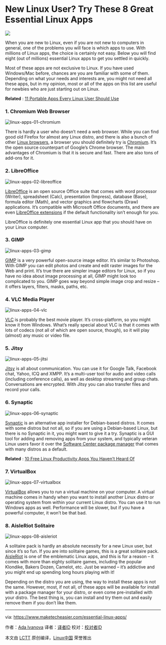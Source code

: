 New Linux User? Try These 8 Great Essential Linux Apps
======

![](https://www.maketecheasier.com/assets/uploads/2018/01/Linux-apps-00-Featured.png)

When you are new to Linux, even if you are not new to computers in general, one of the problems you will face is which apps to use. With millions of Linux apps, the choice is certainly not easy. Below you will find eight (out of millions) essential Linux apps to get you settled in quickly.

Most of these apps are not exclusive to Linux. If you have used Windows/Mac before, chances are you are familiar with some of them. Depending on what your needs and interests are, you might not need all these apps, but in my opinion, most or all of the apps on this list are useful for newbies who are just starting out on Linux.

**Related** : [11 Portable Apps Every Linux User Should Use][1]

### 1. Chromium Web Browser

![linux-apps-01-chromium][2]

There is hardly a user who doesn’t need a web browser. While you can find good old Firefox for almost any Linux distro, and there is also a bunch of other [Linux browsers][3], a browser you should definitely try is [Chromium][4]. It’s the open source counterpart of Google’s Chrome browser. The main advantages of Chromium is that it is secure and fast. There are also tons of add-ons for it.

### 2. LibreOffice

![linux-apps-02-libreoffice][5]

[LibreOffice][6] is an open source Office suite that comes with word processor (Writer), spreadsheet (Calc), presentation (Impress), database (Base), formula editor (Math), and vector graphics and flowcharts (Draw) applications. It’s compatible with Microsoft Office documents, and there are even [LibreOffice extensions][7] if the default functionality isn’t enough for you.

LibreOffice is definitely one essential Linux app that you should have on your Linux computer.

### 3. GIMP

![linux-apps-03-gimp][8]

[GIMP][9] is a very powerful open-source image editor. It’s similar to Photoshop. With GIMP you can edit photos and create and edit raster images for the Web and print. It’s true there are simpler image editors for Linux, so if you have no idea about image processing at all, GIMP might look too complicated to you. GIMP goes way beyond simple image crop and resize – it offers layers, filters, masks, paths, etc.

### 4. VLC Media Player

![linux-apps-04-vlc][10]

[VLC][11] is probably the best movie player. It’s cross-platform, so you might know it from Windows. What’s really special about VLC is that it comes with lots of codecs (not all of which are open source, though), so it will play (almost) any music or video file.

### 5. Jitsy

![linux-apps-05-jitsi][12]

[Jitsy][13] is all about communication. You can use it for Google Talk, Facebook chat, Yahoo, ICQ and XMPP. It’s a multi-user tool for audio and video calls (including conference calls), as well as desktop streaming and group chats. Conversations are encrypted. With Jitsy you can also transfer files and record your calls.

### 6. Synaptic

![linux-apps-06-synaptic][14]

[Synaptic][15] is an alternative app installer for Debian-based distros. It comes with some distros but not all, so if you are using a Debian-based Linux, but there is no Synaptic in it, you might want to give it a try. Synaptic is a GUI tool for adding and removing apps from your system, and typically veteran Linux users favor it over the [Software Center package manager][16] that comes with many distros as a default.

**Related** : [10 Free Linux Productivity Apps You Haven’t Heard Of][17]

### 7. VirtualBox

![linux-apps-07-virtualbox][18]

[VirtualBox][19] allows you to run a virtual machine on your computer. A virtual machine comes in handy when you want to install another Linux distro or operating system from within your current Linux distro. You can use it to run Windows apps as well. Performance will be slower, but if you have a powerful computer, it won’t be that bad.

### 8. AisleRiot Solitaire

![linux-apps-08-aisleriot][20]

A solitaire pack is hardly an absolute necessity for a new Linux user, but since it’s so fun. If you are into solitaire games, this is a great solitaire pack. [AisleRiot][21] is one of the emblematic Linux apps, and this is for a reason – it comes with more than eighty solitaire games, including the popular Klondike, Bakers Dozen, Camelot, etc. Just be warned – it’s addictive and you might end up spending long hours playing with it!

Depending on the distro you are using, the way to install these apps is not the same. However, most, if not all, of these apps will be available for install with a package manager for your distro, or even come pre-installed with your distro. The best thing is, you can install and try them out and easily remove them if you don’t like them.

--------------------------------------------------------------------------------

via: https://www.maketecheasier.com/essential-linux-apps/

作者：[Ada Ivanova][a]
译者：[译者ID](https://github.com/译者ID)
校对：[校对者ID](https://github.com/校对者ID)

本文由 [LCTT](https://github.com/LCTT/TranslateProject) 原创编译，[Linux中国](https://linux.cn/) 荣誉推出

[a]:https://www.maketecheasier.com/author/adaivanoff/
[1]:https://www.maketecheasier.com/portable-apps-for-linux/ (11 Portable Apps Every Linux User Should Use)
[2]:https://www.maketecheasier.com/assets/uploads/2018/01/Linux-apps-01-Chromium.jpg (linux-apps-01-chromium)
[3]:https://www.maketecheasier.com/linux-browsers-you-probably-havent-heard-of/
[4]:http://www.chromium.org/
[5]:https://www.maketecheasier.com/assets/uploads/2018/01/Linux-apps-02-LibreOffice.jpg (linux-apps-02-libreoffice)
[6]:https://www.libreoffice.org/
[7]:https://www.maketecheasier.com/best-libreoffice-extensions/
[8]:https://www.maketecheasier.com/assets/uploads/2018/01/Linux-apps-03-GIMP.jpg (linux-apps-03-gimp)
[9]:https://www.gimp.org/
[10]:https://www.maketecheasier.com/assets/uploads/2018/01/Linux-apps-04-VLC.jpg (linux-apps-04-vlc)
[11]:http://www.videolan.org/
[12]:https://www.maketecheasier.com/assets/uploads/2018/01/Linux-apps-05-Jitsi.jpg (linux-apps-05-jitsi)
[13]:https://jitsi.org/
[14]:https://www.maketecheasier.com/assets/uploads/2018/01/Linux-apps-06-Synaptic.jpg (linux-apps-06-synaptic)
[15]:http://www.nongnu.org/synaptic/
[16]:https://www.maketecheasier.com/are-linux-gui-software-centers-any-good/
[17]:https://www.maketecheasier.com/free-linux-productivity-apps-you-havent-heard-of/ (10 Free Linux Productivity Apps You Haven’t Heard Of)
[18]:https://www.maketecheasier.com/assets/uploads/2018/01/Linux-apps-07-VirtualBox.jpg (linux-apps-07-virtualbox)
[19]:https://www.virtualbox.org/
[20]:https://www.maketecheasier.com/assets/uploads/2018/01/Linux-apps-08-AisleRiot.jpg (linux-apps-08-aisleriot)
[21]:https://wiki.gnome.org/Aisleriot
